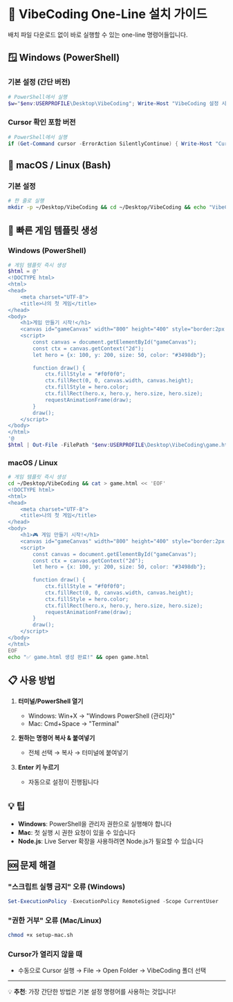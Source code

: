 # 🚀 VibeCoding One-Line 설치 가이드

배치 파일 다운로드 없이 바로 실행할 수 있는 one-line 명령어들입니다.

## 🪟 Windows (PowerShell)

### 기본 설정 (간단 버전)
```powershell
# PowerShell에서 실행
$w="$env:USERPROFILE\Desktop\VibeCoding"; Write-Host "VibeCoding 설정 시작..." -ForegroundColor Cyan; New-Item -Path $w -ItemType Directory -Force | Out-Null; Set-Location $w; Write-Host "폴더 생성 완료!" -ForegroundColor Green; Write-Host "Cursor에서 이 폴더를 여세요: $w" -ForegroundColor Yellow; Start-Process explorer.exe $w
```

### Cursor 확인 포함 버전
```powershell
# PowerShell에서 실행
if (Get-Command cursor -ErrorAction SilentlyContinue) { Write-Host "Cursor 설치됨" -ForegroundColor Green } else { Write-Host "Cursor 미설치 - https://cursor.com" -ForegroundColor Red; Start-Process "https://cursor.com" }; $w="$env:USERPROFILE\Desktop\VibeCoding"; New-Item -Path $w -ItemType Directory -Force | Out-Null; Write-Host "작업 폴더: $w" -ForegroundColor Yellow; Start-Process explorer.exe $w
```


## 🍎 macOS / Linux (Bash)

### 기본 설정
```bash
# 한 줄로 실행
mkdir -p ~/Desktop/VibeCoding && cd ~/Desktop/VibeCoding && echo "VibeCoding 설정 완료! 작업 폴더: ~/Desktop/VibeCoding" && open ~/Desktop/VibeCoding
```

## 🎯 빠른 게임 템플릿 생성

### Windows (PowerShell)
```powershell
# 게임 템플릿 즉시 생성
$html = @'
<!DOCTYPE html>
<html>
<head>
    <meta charset="UTF-8">
    <title>나의 첫 게임</title>
</head>
<body>
    <h1>게임 만들기 시작!</h1>
    <canvas id="gameCanvas" width="800" height="400" style="border:2px solid #333;"></canvas>
    <script>
        const canvas = document.getElementById("gameCanvas");
        const ctx = canvas.getContext("2d");
        let hero = {x: 100, y: 200, size: 50, color: "#3498db"};
        
        function draw() {
            ctx.fillStyle = "#f0f0f0";
            ctx.fillRect(0, 0, canvas.width, canvas.height);
            ctx.fillStyle = hero.color;
            ctx.fillRect(hero.x, hero.y, hero.size, hero.size);
            requestAnimationFrame(draw);
        }
        draw();
    </script>
</body>
</html>
'@
$html | Out-File -FilePath "$env:USERPROFILE\Desktop\VibeCoding\game.html" -Encoding UTF8; Start-Process "$env:USERPROFILE\Desktop\VibeCoding\game.html"
```

### macOS / Linux
```bash
# 게임 템플릿 즉시 생성
cd ~/Desktop/VibeCoding && cat > game.html << 'EOF'
<!DOCTYPE html>
<html>
<head>
    <meta charset="UTF-8">
    <title>나의 첫 게임</title>
</head>
<body>
    <h1>🎮 게임 만들기 시작!</h1>
    <canvas id="gameCanvas" width="800" height="400" style="border:2px solid #333;"></canvas>
    <script>
        const canvas = document.getElementById("gameCanvas");
        const ctx = canvas.getContext("2d");
        let hero = {x: 100, y: 200, size: 50, color: "#3498db"};
        
        function draw() {
            ctx.fillStyle = "#f0f0f0";
            ctx.fillRect(0, 0, canvas.width, canvas.height);
            ctx.fillStyle = hero.color;
            ctx.fillRect(hero.x, hero.y, hero.size, hero.size);
            requestAnimationFrame(draw);
        }
        draw();
    </script>
</body>
</html>
EOF
echo "✅ game.html 생성 완료!" && open game.html
```

## 📋 사용 방법

1. **터미널/PowerShell 열기**
   - Windows: Win+X → "Windows PowerShell (관리자)"
   - Mac: Cmd+Space → "Terminal"

2. **원하는 명령어 복사 & 붙여넣기**
   - 전체 선택 → 복사 → 터미널에 붙여넣기

3. **Enter 키 누르기**
   - 자동으로 설정이 진행됩니다

## 💡 팁

- **Windows**: PowerShell을 관리자 권한으로 실행해야 합니다
- **Mac**: 첫 실행 시 권한 요청이 있을 수 있습니다
- **Node.js**: Live Server 확장을 사용하려면 Node.js가 필요할 수 있습니다

## 🆘 문제 해결

### "스크립트 실행 금지" 오류 (Windows)
```powershell
Set-ExecutionPolicy -ExecutionPolicy RemoteSigned -Scope CurrentUser
```

### "권한 거부" 오류 (Mac/Linux)
```bash
chmod +x setup-mac.sh
```

### Cursor가 열리지 않을 때
- 수동으로 Cursor 실행 → File → Open Folder → VibeCoding 폴더 선택

---

💡 **추천**: 가장 간단한 방법은 기본 설정 명령어를 사용하는 것입니다!